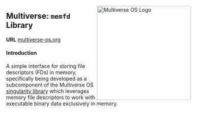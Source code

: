 [<img src="https://avatars2.githubusercontent.com/u/24763891?s=400&u=c1150e7da5667f47159d433d8e49dad99a364f5f&v=4"  width="256px" height="256px" align="right" alt="Multiverse OS Logo">](https://github.com/multiverse-os)

## Multiverse: `memfd` Library
**URL** [multiverse-os.org](https://multiverse-os.org)

#### Introduction
A simple interface for storing file descriptors (FDs) in memory, specifically
being developed as a subcomponent of the Multiverse OS [singularity
library](https://github.com/multiverse-os/singularity) which leverages memory
file descriptors to work with executable binary data exclusively in memory. 




